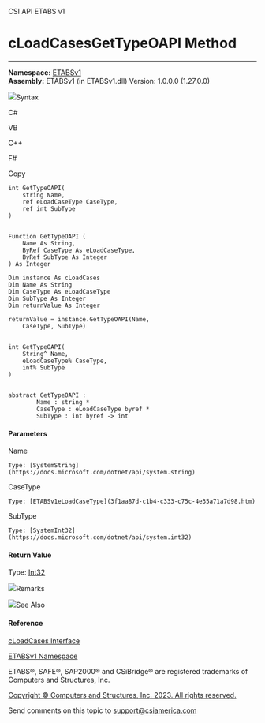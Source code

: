 ﻿

CSI API ETABS v1

# cLoadCasesGetTypeOAPI Method  
  
---  
  
**Namespace:** [ETABSv1](2780f1b8-2033-5289-2298-1cdb2a7508d9.htm)  
**Assembly:** ETABSv1 (in ETABSv1.dll) Version: 1.0.0.0 (1.27.0.0)

![](../icons/SectionExpanded.png)Syntax

C#

VB

C++

F#

Copy

    
    
    int GetTypeOAPI(
    	string Name,
    	ref eLoadCaseType CaseType,
    	ref int SubType
    )
    
    
    Function GetTypeOAPI ( 
    	Name As String,
    	ByRef CaseType As eLoadCaseType,
    	ByRef SubType As Integer
    ) As Integer
    
    Dim instance As cLoadCases
    Dim Name As String
    Dim CaseType As eLoadCaseType
    Dim SubType As Integer
    Dim returnValue As Integer
    
    returnValue = instance.GetTypeOAPI(Name, 
    	CaseType, SubType)
    
    
    int GetTypeOAPI(
    	String^ Name, 
    	eLoadCaseType% CaseType, 
    	int% SubType
    )
    
    
    abstract GetTypeOAPI : 
            Name : string * 
            CaseType : eLoadCaseType byref * 
            SubType : int byref -> int 
    

#### Parameters

Name

    Type: [SystemString](https://docs.microsoft.com/dotnet/api/system.string)  

CaseType

    Type: [ETABSv1eLoadCaseType](3f1aa87d-c1b4-c333-c75c-4e35a71a7d98.htm)  

SubType

    Type: [SystemInt32](https://docs.microsoft.com/dotnet/api/system.int32)  

#### Return Value

Type: [Int32](https://docs.microsoft.com/dotnet/api/system.int32)  

![](../icons/SectionExpanded.png)Remarks

![](../icons/SectionExpanded.png)See Also

#### Reference

[cLoadCases Interface](5af09358-fbf5-20ff-4d6c-6ebe67a3f1e4.htm)

[ETABSv1 Namespace](2780f1b8-2033-5289-2298-1cdb2a7508d9.htm)

ETABS®, SAFE®, SAP2000® and CSiBridge® are registered trademarks of Computers
and Structures, Inc.  

[Copyright © Computers and Structures, Inc. 2023. All rights
reserved.](http://www.csiamerica.com)

Send comments on this topic to
[support@csiamerica.com](mailto:support%40csiamerica.com?Subject=CSI%20API%20ETABS%20v1)

